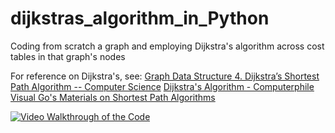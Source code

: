 # dijkstras_algorithm_in_Python
Coding from scratch a graph and employing Dijkstra's algorithm across cost tables in that graph's nodes

For reference on Dijkstra's, see:
   [Graph Data Structure 4. Dijkstra’s Shortest Path Algorithm -- Computer Science]( https://www.youtube.com/watch?v=pVfj6mxhdMw)
   [Dijkstra's Algorithm - Computerphile](https://www.youtube.com/watch?v=GazC3A4OQTE)
   [Visual Go's Materials on Shortest Path Algorithms](https://visualgo.net/en/sssp)

[![Video Walkthrough of the Code](https://img.youtube.com/vi/9kdNb0S_JwQ/0.jpg)](https://www.youtube.com/watch?v=9kdNb0S_JwQ)
